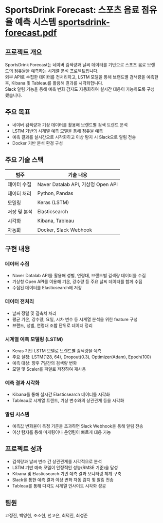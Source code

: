 # SportsDrink Forecast: 스포츠 음료 점유율 예측 시스템 [sportsdrink-forecast.pdf](https://github.com/user-attachments/files/19523217/sportsdrink-forecast.pdf)


## 프로젝트 개요

SportsDrink Forecast는 네이버 검색량과 날씨 데이터를 기반으로 스포츠 음료 브랜드의 점유율을 예측하는 시계열 분석 프로젝트입니다.  
외부 API로 수집한 데이터를 전처리하고, LSTM 모델을 통해 브랜드별 검색량을 예측한 후, Kibana 및 Tableau를 활용해 결과를 시각화합니다.  
Slack 알림 기능을 통해 예측 변화 감지도 자동화하여 실시간 대응이 가능하도록 구성했습니다.

## 주요 목표

- 네이버 검색량과 기상 데이터를 활용해 브랜드별 검색 트렌드 분석
- LSTM 기반의 시계열 예측 모델을 통해 점유율 예측
- 예측 결과를 실시간으로 시각화하고 이상 탐지 시 Slack으로 알림 전송
- Docker 기반 분석 환경 구성

## 주요 기술 스택

| 범주         | 기술 내용 |
|--------------|-----------|
| 데이터 수집   | Naver Datalab API, 기상청 Open API |
| 데이터 처리   | Python, Pandas |
| 모델링       | Keras (LSTM) |
| 저장 및 분석  | Elasticsearch |
| 시각화       | Kibana, Tableau |
| 자동화       | Docker, Slack Webhook |

## 구현 내용

### 데이터 수집

- Naver Datalab API를 활용해 성별, 연령대, 브랜드별 검색량 데이터를 수집
- 기상청 Open API를 이용해 기온, 강수량 등 주요 날씨 데이터를 함께 수집
- 수집된 데이터를 Elasticsearch에 저장

### 데이터 전처리

- 날짜 정렬 및 결측치 처리
- 평균 기온, 강수량, 요일, 시차 변수 등 시계열 분석을 위한 feature 구성
- 브랜드, 성별, 연령대 조합 단위로 데이터 정리

### 시계열 예측 모델링 (LSTM)

- Keras 기반 LSTM 모델로 브랜드별 검색량을 예측
- 주요 설정: LSTM(128, 64), Dropout(0.3), Optimizer(Adam), Epoch(100)
- 예측 대상: 향후 7일간의 검색량 변화
- 모델 및 Scaler를 파일로 저장하여 재사용

### 예측 결과 시각화

- Kibana를 통해 실시간 Elasticsearch 데이터를 시각화
- Tableau로 시계열 트렌드, 기상 변수와의 상관관계 등을 시각화

### 알림 시스템

- 예측값 변화율이 특정 기준을 초과하면 Slack Webhook을 통해 알림 전송
- 이상 탐지를 통해 마케팅이나 운영팀이 빠르게 대응 가능

## 프로젝트 성과

- 검색량과 날씨 변수 간 상관관계를 시각적으로 분석
- LSTM 기반 예측 모델이 안정적인 성능(RMSE 기준)을 달성
- Kibana 및 Elasticsearch 기반 예측 결과 모니터링 체계 구축
- Slack을 통한 예측 결과 이상 변화 자동 감지 및 알림 전송
- Tableau를 통해 다각도 시계열 인사이트 시각화 성공

## 팀원

고정진, 백영현, 조소현, 천고은, 최덕진, 최성준
